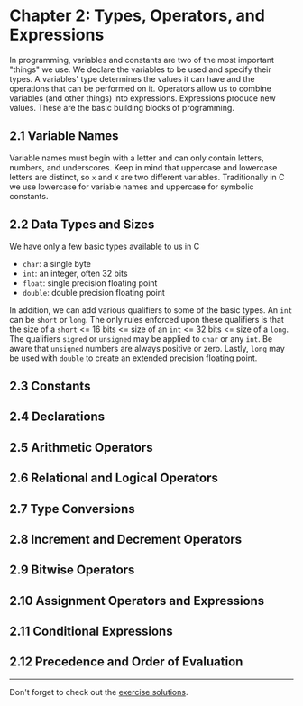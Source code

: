 # Chapter 2: Types, Operators, and Expressions

In programming, variables and constants are two of the most important "things"
we use. We declare the variables to be used and specify their types. A
variables' type determines the values it can have and the operations that can be
performed on it. Operators allow us to combine variables (and other things) into
expressions. Expressions produce new values. These are the basic building blocks
of programming.

## 2.1 Variable Names

Variable names must begin with a letter and can only contain letters, numbers,
and underscores. Keep in mind that uppercase and lowercase letters are distinct,
so `x` and `X` are two different variables. Traditionally in C we use lowercase
for variable names and uppercase for symbolic constants.

## 2.2 Data Types and Sizes

We have only a few basic types available to us in C

- `char`: a single byte
- `int`: an integer, often 32 bits
- `float`: single precision floating point
- `double`: double precision floating point

In addition, we can add various qualifiers to some of the basic types. An `int`
can be `short` or `long`. The only rules enforced upon these qualifiers is that
the size of a `short` <= 16 bits <= size of an `int` <= 32 bits <= size of a
`long`. The qualifiers `signed` or `unsigned` may be applied to `char` or any
`int`. Be aware that `unsigned` numbers are always positive or zero. Lastly,
`long` may be used with `double` to create an extended precision floating point.

## 2.3 Constants

## 2.4 Declarations

## 2.5 Arithmetic Operators

## 2.6 Relational and Logical Operators

## 2.7 Type Conversions

## 2.8 Increment and Decrement Operators

## 2.9 Bitwise Operators

## 2.10 Assignment Operators and Expressions

## 2.11 Conditional Expressions

## 2.12 Precedence and Order of Evaluation

---

Don't forget to check out the [exercise solutions][exercise-solutions].

[exercise-solutions]: ./exercises
